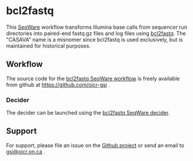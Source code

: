 # bcl2fastq

This [SeqWare](http://seqware.github.io/) workflow transforms Illumina base calls from sequencer run directories into paired-end fastq.gz files and log files using [bcl2fastq](http://support.illumina.com/downloads/bcl2fastq-conversion-software-v2-18.html). The "CASAVA" name is a misnomer since bcl2fastq is used exclusively, but is maintained for historical purposes.

## Workflow

The source code for the [bcl2fastq SeqWare workflow](workflow-casava) is freely available from github at https://github.com/oicr-gsi .

### Decider

The decider can be launched using the [bcl2fastq SeqWare decider](decider-bcl2fastq).

## Support
For support, please file an issue on the [Github project](https://github.com/oicr-gsi) or send an email to gsi@oicr.on.ca .
